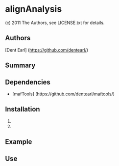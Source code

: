 # alignAnalysis
(c) 2011 The Authors, see LICENSE.txt for details.

## Authors
[Dent Earl] (https://github.com/dentearl/)

## Summary


## Dependencies
* [mafTools] (https://github.com/dentearl/maftools/)

## Installation
1. 
2. 

## Example

## Use

